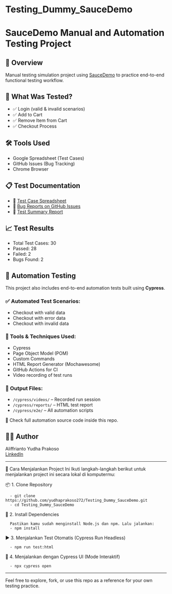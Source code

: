 # Testing_Dummy_SauceDemo

# SauceDemo Manual and Automation Testing Project

## 📌 Overview
Manual testing simulation project using [SauceDemo](https://www.saucedemo.com) to practice end-to-end functional testing workflow.

## 🧪 What Was Tested?
- ✅ Login (valid & invalid scenarios)
- ✅ Add to Cart
- ✅ Remove Item from Cart
- ✅ Checkout Process

## 🛠 Tools Used
- Google Spreadsheet (Test Cases)
- GitHub Issues (Bug Tracking)
- Chrome Browser

## 📋 Test Documentation
- 📄 [Test Case Spreadsheet](https://docs.google.com/spreadsheets/d/1lqQlW4fIZvDmfOP5wn0Tz2OyRS1-GXaT7tGwwtToF44/edit?usp=sharing)
- 🐞 [Bug Reports on GitHub Issues](https://github.com/yudhaprakoso272/Testing_Dummy_SauceDemo/issues)
- 📝 [Test Summary Report](https://docs.google.com/document/d/1DGYCCg-VFtEtIotoCQ-3k4tsDjNIOUbE8aMd5qZCCMo/edit?usp=sharing)

## 📈 Test Results
- Total Test Cases: 30
- Passed: 28
- Failed: 2
- Bugs Found: 2

## 🤖 Automation Testing

This project also includes end-to-end automation tests built using **Cypress**.

### ✅ Automated Test Scenarios:
- Checkout with valid data
- Checkout with error data
- Checkout with invalid data

### 🧰 Tools & Techniques Used:
- Cypress
- Page Object Model (POM)
- Custom Commands
- HTML Report Generator (Mochawesome)
- GitHub Actions for CI
- Video recording of test runs

### 📁 Output Files:
- `/cypress/videos/` – Recorded run session
- `/cypress/reports/` – HTML test report
- `/cypress/e2e/` – All automation scripts

🔗 Check full automation source code inside this repo.

## 🙋‍♂️ Author
Aliffrianto Yudha Prakoso  
[LinkedIn](https://www.linkedin.com/in/yudha-31j2001)

---

🚀 Cara Menjalankan Project Ini
Ikuti langkah-langkah berikut untuk menjalankan project ini secara lokal di komputermu:

📦 1. Clone Repository

      - git clone https://github.com/yudhaprakoso272/Testing_Dummy_SauceDemo.git
      - cd Testing_Dummy_SauceDemo

🧰 2. Install Dependencies

      Pastikan kamu sudah menginstall Node.js dan npm. Lalu jalankan:
      - npm install

▶️ 3. Menjalankan Test Otomatis (Cypress Run Headless)

      - npm run test:html

🧪 4. Menjalankan dengan Cypress UI (Mode Interaktif)

      - npx cypress open

---

Feel free to explore, fork, or use this repo as a reference for your own testing practice.

